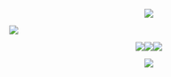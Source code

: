 <p align="center">
<img src="https://64.media.tumblr.com/9fd58a223da5e52b91d47881cf65c269/c3f2bfed2dca505a-71/s1280x1920/8d02d53e1c85f858ce0e5168c3b2efd7fbeff53c.pnj"/>
</p>

<p align="left">
<img src="https://files.catbox.moe/o6cqpp.png"
"/>
<div align="center">
  
<div align="">
    <a href="https://starpkmn.atabook.org/"><img src="https://files.catbox.moe/m8amnl.png"><a href="https://starpkmn.straw.page/"><img src="https://files.catbox.moe/u8t5h4.png"><a href="https://cursed-speech.carrd.co/"><img src="https://files.catbox.moe/5ohs4i.png">


![](https://komarev.com/ghpvc/?username=docziegler&color=C69F2B&style=flat-square&label=ꔫ)

